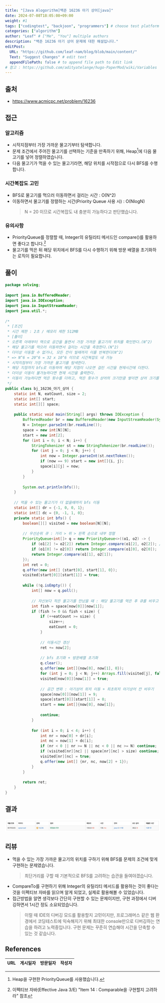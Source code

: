 ```yaml
---
title: "[Java Alogorithm]백준 16236 아기 상어[java]"
date: 2024-07-08T18:05:08+09:00
weight: #1
tags: ["codingtest", "backjoon", "programmers"] # choose test platform
categories: ["algorithm"]
author: "Leaf" # ["Me", "You"] multiple authors
description: "백준 16236 아기 상어 문제에 대한 해설입니다."
editPost:
  URL: "https://github.com/leaf-nam/blog/blob/main/content/"
  Text: "Suggest Changes" # edit text
  appendFilePath: false # to append file path to Edit link
# 참고 : https://github.com/adityatelange/hugo-PaperMod/wiki/Variables
---
```


## 출처

- https://www.acmicpc.net/problem/16236

## 접근

### 알고리즘

- 시작지점부터 가장 가까운 물고기부터 탐색합니다.
- 문제 조건에서 주어진 물고기를 선택하는 기준을 만족하기 위해, Heap[^1]에 다음 물고기를 넣어 정렬하였습니다.
- 다음 물고기가 먹을 수 있는 물고기라면, 해당 위치를 시작점으로 다시 BFS를 수행합니다.

### 시간복잡도 고민

- BFS로 물고기를 먹으러 이동하면서 걸리는 시간 : O(N^2)
- 이동하면서 물고기를 정렬하는 시간(Priority Queue 사용 시) : O(NlogN)
  > N = 20 이므로 시간복잡도 내 충분히 가능하다고 판단했습니다.

### 유의사항

- PriorityQueue를 정렬할 때, Integer의 유틸리티 메서드인 compare()를 활용하면 좋다고 합니다.[^2]
- 물고기를 먹은 뒤 해당 위치에서 BFS를 다시 수행하기 위해 방문 배열을 초기화하는 로직이 필요합니다.

## 풀이

```java
package solving;

import java.io.BufferedReader;
import java.io.IOException;
import java.io.InputStreamReader;
import java.util.*;

/*
 * [조건]
 * 시간 제한 : 2초 / 메모리 제한 512MB
 * [풀이]
 * 오른쪽 아래부터 역으로 공간을 돌면서 가장 가까운 물고기의 위치를 확인한다.(N^2)
 * 해당 물고기를 먹으러 이동하면서 걸리는 시간을 측정한다.(N^2)
 * 더이상 이동할 수 없거나, 모든 칸이 빌때까지 이를 반복한다(N^2)
 * => N^6 = 20^6 = 32 x 10^6 이므로 시간복잡도 내 가능
 * 시작지점부터 가장 가까운 물고기를 탐색한다.
 * 해당 지점까지 bfs로 이동하여 해당 지점이 나오면 걸린 시간을 현재시간에 더한다.
 * 더이상 이동이 불가능하다면 현재 시간을 출력한다.
 * 이동이 가능하다면 먹은 횟수를 더하고, 먹은 횟수가 상어의 크기만큼 쌓이면 상어 크기를 1 늘린다.
 */
public class bj_16236_아기_상어 {
    static int N, eatCount, size = 2;
    static int[] start;
    static int[][] space;

    public static void main(String[] args) throws IOException {
        BufferedReader br = new BufferedReader(new InputStreamReader(System.in));
        N = Integer.parseInt(br.readLine());
        space = new int[N][N];
        start = new int[2];
        for (int i = 0; i < N; i++) {
            StringTokenizer st = new StringTokenizer(br.readLine());
            for (int j = 0; j < N; j++) {
                int now = Integer.parseInt(st.nextToken());
                if (now == 9) start = new int[]{i, j};
                space[i][j] = now;
            }
        }

        System.out.println(bfs());
    }

    // 먹을 수 있는 물고기가 더 없을떄까지 bfs 이동
    static int[] dr = {-1, 0, 0, 1};
    static int[] dc = {0, -1, 1, 0};
    private static int bfs() {
        boolean[][] visited = new boolean[N][N];

        // 우선순위 큐 : 거리 > 위 > 왼쪽 순으로 내부 정렬
        PriorityQueue<int[]> q = new PriorityQueue<>((o1, o2) -> {
            if (o1[2] != o2[2]) return Integer.compare(o1[2], o2[2]); // Integer.compare() 메서드 활용
            if (o1[0] != o2[0]) return Integer.compare(o1[0], o2[0]);
            return Integer.compare(o1[1], o2[1]);
        });
        int ret = 0;
        q.offer(new int[] {start[0], start[1], 0});
        visited[start[0]][start[1]] = true;

        while (!q.isEmpty()) {
            int[] now = q.poll();

            // 자신보다 작은 물고기를 만났을 때 : 해당 물고기를 먹은 후 큐를 비우고 다시 bfs 시작
            int fish = space[now[0]][now[1]];
            if (fish != 0 && fish < size) {
                if (++eatCount >= size) {
                    size++;
                    eatCount = 0;
                }

                // 이동시간 갱신
                ret += now[2];

                // bfs 초기화 + 방문배열 초기화
                q.clear();
                q.offer(new int[]{now[0], now[1], 0});
                for (int j = 0; j < N; j++) Arrays.fill(visited[j], false);
                visited[now[0]][now[1]] = true;

                // 공간 변화 : 아기상어 위치 이동 + 최초위치 아기상어 칸 비우기
                space[now[0]][now[1]] = 9;
                space[start[0]][start[1]] = 0;
                start = new int[]{now[0], now[1]};

                continue;
            }

            for (int i = 0; i < 4; i++) {
                int nr = now[0] + dr[i];
                int nc = now[1] + dc[i];
                if (nr < 0 || nr >= N || nc < 0 || nc >= N) continue;
                if (visited[nr][nc] || space[nr][nc] > size) continue;
                visited[nr][nc] = true;
                q.offer(new int[] {nr, nc, now[2] + 1});
            }
        }

        return ret;
    }
}
```

## 결과

![result](result.png)

## 리뷰

- 먹을 수 있는 가장 가까운 물고기의 위치를 구하기 위해 BFS를 문제의 조건에 맞게 구현하는 문제였습니다.
  > 최단거리를 구할 때 기본적으로 BFS를 고려하는 습관을 들여야겠습니다.
- CompareTo를 구현하기 위해 Integer의 유틸리티 메서드를 활용하는 것이 좋다는 것을 이펙티브 자바를 읽으며 알게 되었고, 실제로 활용해볼 수 있었습니다.
- 접근방법을 알면 생각보다 간단히 구현할 수 있는 문제이지만, 구현 과정에서 디버깅하면서 1시간 정도 소요되었습니다.
  > 이럴 때 IDE의 디버깅 모드를 활용할지 고민이지만, 프로그래머스 같은 웹 환경에서 코딩테스트에 익숙해지기 위해 최대한 console만으로 디버깅하는 연습을 하려고 노력중입니다.
  > 구현 문제는 꾸준히 연습해야 시간을 단축할 수 있는 것 같습니다.

## References

| URL | 게시일자 | 방문일자 | 작성자 |
| :-- | :------- | :------- | :----- |

[^1]: Heap을 구현한 PriorityQueue를 사용했습니다.
[^2]: 이펙티브 자바(Effective Java 3/E) "Item 14 : Comparable을 구현할지 고려하라" 참조
